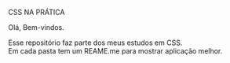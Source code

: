  CSS NA PRÁTICA<br>
 
Olá, Bem-vindos.

Esse repositório faz parte dos meus estudos em CSS.<br>
Em cada pasta tem um REAME.me para mostrar aplicação melhor.

